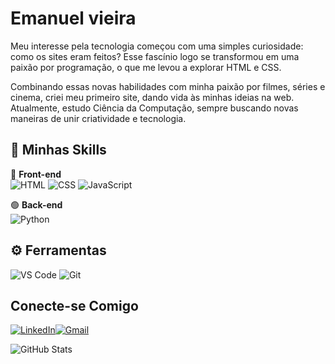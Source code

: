 
# Emanuel vieira
Meu interesse pela tecnologia começou com uma simples curiosidade: como os sites eram feitos? Esse fascínio logo se transformou em uma paixão por programação, o que me levou a explorar HTML e CSS.

Combinando essas novas habilidades com minha paixão por filmes, séries e cinema, criei meu primeiro site, dando vida às minhas ideias na web. Atualmente, estudo Ciência da Computação, sempre buscando novas maneiras de unir criatividade e tecnologia.

## 🚀 Minhas Skills

🔵 **Front-end**  
![HTML](https://img.shields.io/badge/HTML-Expert-orange?logo=html5)
![CSS](https://img.shields.io/badge/CSS-Advanced-blue?logo=css3)
![JavaScript](https://img.shields.io/badge/JavaScript-Intermediate-yellow?logo=javascript)

🟢 **Back-end**  
![Python](https://img.shields.io/badge/Python-Beginner-blue?logo=python)


## ⚙️ Ferramentas

![VS Code](https://img.shields.io/badge/VS_Code-007ACC?style=for-the-badge&logo=visual-studio-code&logoColor=white)
![Git](https://img.shields.io/badge/Git-F05032?style=for-the-badge&logo=git&logoColor=white)
## Conecte-se Comigo
[![LinkedIn](https://img.shields.io/badge/LinkedIn-0077B5?style=for-the-badge&logo=linkedin&logoColor=white)](https://www.linkedin.com/in/emanuel-vieira-52112b20b/)[![Gmail](https://img.shields.io/badge/Gmail-D14836?style=for-the-badge&logo=gmail&logoColor=white)](https://mail.google.com/mail/u/2/#inbox?compose=GTvVlcSMTtQKPJNWzmswTVLCxtcPVrtsCfGrbdFdNtdSWLpqDnvlbbCZFfxcFrgxWnPqHJjVrglrS)



![GitHub Stats](https://github-readme-stats.vercel.app/api?username=EmanuelVieiira&show_icons=true&count_private=true&theme=dark)

